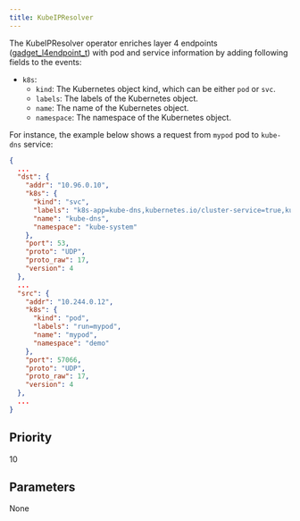 ```yaml
---
title: KubeIPResolver
---
```


The KubeIPResolver operator enriches layer 4 endpoints ([gadget_l4endpoint_t](../../gadget-devel/gadget-ebpf-api.md#struct-gadget_l4endpoint_t))
with pod and service information by adding following fields to the events:

- `k8s`:
  - `kind`: The Kubernetes object kind, which can be either `pod` or `svc`.
  - `labels`: The labels of the Kubernetes object.
  - `name`: The name of the Kubernetes object.
  - `namespace`: The namespace of the Kubernetes object.

For instance, the example below shows a request from `mypod` pod to `kube-dns` service:

```json
{
  ...
  "dst": {
    "addr": "10.96.0.10",
    "k8s": {
      "kind": "svc",
      "labels": "k8s-app=kube-dns,kubernetes.io/cluster-service=true,kubernetes.io/name=CoreDNS",
      "name": "kube-dns",
      "namespace": "kube-system"
    },
    "port": 53,
    "proto": "UDP",
    "proto_raw": 17,
    "version": 4
  },
  ...
  "src": {
    "addr": "10.244.0.12",
    "k8s": {
      "kind": "pod",
      "labels": "run=mypod",
      "name": "mypod",
      "namespace": "demo"
    },
    "port": 57066,
    "proto": "UDP",
    "proto_raw": 17,
    "version": 4
  },
  ...
}
```


## Priority

10

## Parameters

None
